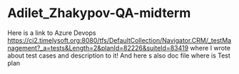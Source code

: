 # Adilet_Zhakypov-QA-midterm
Here is a link to Azure Devops 
https://ci2.timelysoft.org:8080/tfs/DefaultCollection/Navigator.CRM/_testManagement?_a=tests&Length=2&planId=82226&suiteId=83419
where I wrote about test cases and description to it!
And here s also doc file where is Test plan
